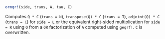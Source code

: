 ```julia
ormqr!(side, trans, A, tau, C)
```

Computes `Q * C` (`trans = N`), `transpose(Q) * C` (`trans = T`), `adjoint(Q) * C` (`trans = C`) for `side = L` or the equivalent right-sided multiplication for `side = R` using `Q` from a `QR` factorization of `A` computed using `geqrf!`. `C` is overwritten.
